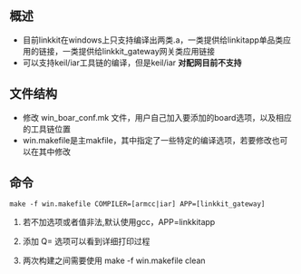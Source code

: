 ## 概述

- 目前linkkit在windows上只支持编译出两类.a，一类提供给linkitapp单品类应用的链接，一类提供给linkkit_gateway网关类应用链接
- 可以支持keil/iar工具链的编译，但是keil/iar **对配网目前不支持**

## 文件结构

- 修改 win_boar_conf.mk 文件，用户自己加入要添加的board选项，以及相应的工具链位置
- win.makefile是主makfile，其中指定了一些特定的编译选项，若要修改也可以在其中修改

## 命令

    make -f win.makefile COMPILER=[armcc|iar] APP=[linkkit_gateway]
1. 若不加选项或者值非法,默认使用gcc，APP=linkkitapp

2. 添加 Q= 选项可以看到详细打印过程

3. 两次构建之间需要使用 make -f win.makefile clean
